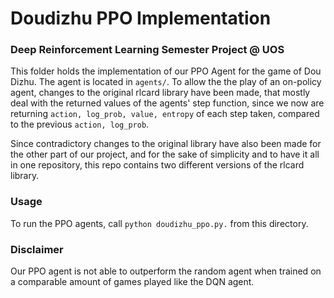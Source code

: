 # Doudizhu PPO Implementation
### Deep Reinforcement Learning Semester Project @ UOS

This folder holds the implementation of our PPO Agent for the game of Dou Dizhu.
The agent is located in ``agents/``. To allow the the play of an on-policy agent, 
changes to the original rlcard library have been made, that mostly deal with the returned values of
the agents' step function, since we now are returning ``action, log_prob, value, entropy`` of each step taken, 
compared to the previous ``action, log_prob``. 

Since contradictory changes to the original library have also been made for the other part of our project, 
and for the sake of simplicity and to have it all in one repository, this repo contains two different
versions of the rlcard library.

### Usage

To run the PPO agents, call 
``
python doudizhu_ppo.py.
``
from this directory.

### Disclaimer
Our PPO agent is not able to outperform the random agent when trained on a comparable
amount of games played like the DQN agent.



